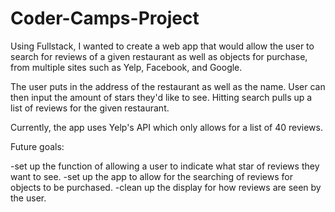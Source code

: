 # Coder-Camps-Project

Using Fullstack, I wanted to create a web app that would allow the user to search for reviews of a given restaurant
as well as objects for purchase, from multiple sites such as Yelp, Facebook, and Google.  

The user puts in the address of the restaurant as well as the name.  User can then input
the amount of stars they'd like to see.  Hitting search pulls up a list of reviews for the 
given restaurant.

Currently, the app uses Yelp's API which only allows for a list of 40 reviews.  

Future goals:

-set up the function of allowing a user to indicate what star of reviews they want to see.
-set up the app to allow for the searching of reviews for objects to be purchased.
-clean up the display for how reviews are seen by the user.
